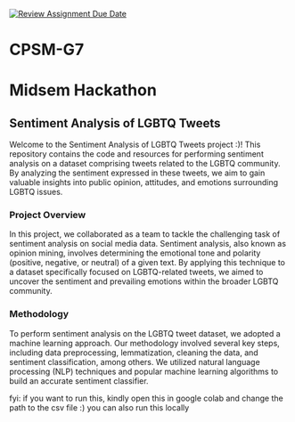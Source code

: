 [![Review Assignment Due Date](https://classroom.github.com/assets/deadline-readme-button-24ddc0f5d75046c5622901739e7c5dd533143b0c8e959d652212380cedb1ea36.svg)](https://classroom.github.com/a/__W9NUn_)
# CPSM-G7
# Midsem Hackathon
## **Sentiment Analysis of LGBTQ Tweets**
Welcome to the Sentiment Analysis of LGBTQ Tweets project :)! This repository contains the code and resources for performing sentiment analysis on a dataset comprising tweets related to the LGBTQ community. By analyzing the sentiment expressed in these tweets, we aim to gain valuable insights into public opinion, attitudes, and emotions surrounding LGBTQ issues.
### Project Overview
In this project, we collaborated as a team to tackle the challenging task of sentiment analysis on social media data. Sentiment analysis, also known as opinion mining, involves determining the emotional tone and polarity (positive, negative, or neutral) of a given text. By applying this technique to a dataset specifically focused on LGBTQ-related tweets, we aimed to uncover the sentiment and prevailing emotions within the broader LGBTQ community.
### Methodology
To perform sentiment analysis on the LGBTQ tweet dataset, we adopted a machine learning approach. Our methodology involved several key steps, including data preprocessing, lemmatization, cleaning the data, and sentiment classification, among others. We utilized natural language processing (NLP) techniques and popular machine learning algorithms to build an accurate sentiment classifier.

  fyi: if you want to run this, kindly open this in google colab and change the path to the csv file :)
  you can also run this locally
